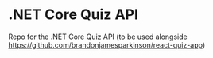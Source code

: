 # .NET Core Quiz API
Repo for the .NET Core Quiz API (to be used alongside https://github.com/brandonjamesparkinson/react-quiz-app)
